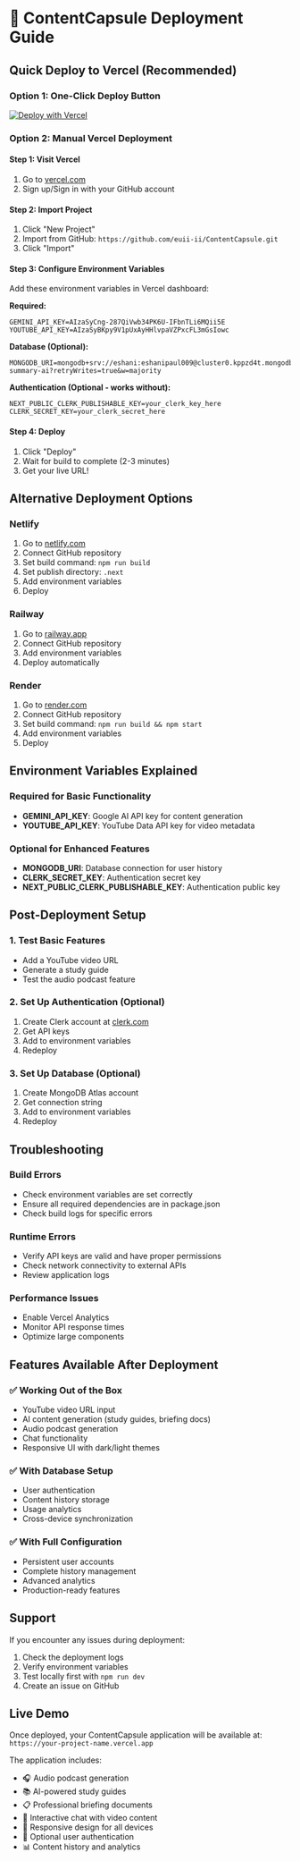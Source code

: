 # 🚀 ContentCapsule Deployment Guide

## Quick Deploy to Vercel (Recommended)

### Option 1: One-Click Deploy Button
[![Deploy with Vercel](https://vercel.com/button)](https://vercel.com/new/clone?repository-url=https://github.com/euii-ii/ContentCapsule.git)

### Option 2: Manual Vercel Deployment

#### Step 1: Visit Vercel
1. Go to [vercel.com](https://vercel.com)
2. Sign up/Sign in with your GitHub account

#### Step 2: Import Project
1. Click "New Project"
2. Import from GitHub: `https://github.com/euii-ii/ContentCapsule.git`
3. Click "Import"

#### Step 3: Configure Environment Variables
Add these environment variables in Vercel dashboard:

**Required:**
```
GEMINI_API_KEY=AIzaSyCng-287QiVwb34PK6U-IFbnTLi6MQii5E
YOUTUBE_API_KEY=AIzaSyBKpy9V1pUxAyHHlvpaVZPxcFL3mGsIowc
```

**Database (Optional):**
```
MONGODB_URI=mongodb+srv://eshani:eshanipaul009@cluster0.kppzd4t.mongodb.net/youtube-summary-ai?retryWrites=true&w=majority
```

**Authentication (Optional - works without):**
```
NEXT_PUBLIC_CLERK_PUBLISHABLE_KEY=your_clerk_key_here
CLERK_SECRET_KEY=your_clerk_secret_here
```

#### Step 4: Deploy
1. Click "Deploy"
2. Wait for build to complete (2-3 minutes)
3. Get your live URL!

## Alternative Deployment Options

### Netlify
1. Go to [netlify.com](https://netlify.com)
2. Connect GitHub repository
3. Set build command: `npm run build`
4. Set publish directory: `.next`
5. Add environment variables
6. Deploy

### Railway
1. Go to [railway.app](https://railway.app)
2. Connect GitHub repository
3. Add environment variables
4. Deploy automatically

### Render
1. Go to [render.com](https://render.com)
2. Connect GitHub repository
3. Set build command: `npm run build && npm start`
4. Add environment variables
5. Deploy

## Environment Variables Explained

### Required for Basic Functionality
- **GEMINI_API_KEY**: Google AI API key for content generation
- **YOUTUBE_API_KEY**: YouTube Data API key for video metadata

### Optional for Enhanced Features
- **MONGODB_URI**: Database connection for user history
- **CLERK_SECRET_KEY**: Authentication secret key
- **NEXT_PUBLIC_CLERK_PUBLISHABLE_KEY**: Authentication public key

## Post-Deployment Setup

### 1. Test Basic Features
- Add a YouTube video URL
- Generate a study guide
- Test the audio podcast feature

### 2. Set Up Authentication (Optional)
1. Create Clerk account at [clerk.com](https://clerk.com)
2. Get API keys
3. Add to environment variables
4. Redeploy

### 3. Set Up Database (Optional)
1. Create MongoDB Atlas account
2. Get connection string
3. Add to environment variables
4. Redeploy

## Troubleshooting

### Build Errors
- Check environment variables are set correctly
- Ensure all required dependencies are in package.json
- Check build logs for specific errors

### Runtime Errors
- Verify API keys are valid and have proper permissions
- Check network connectivity to external APIs
- Review application logs

### Performance Issues
- Enable Vercel Analytics
- Monitor API response times
- Optimize large components

## Features Available After Deployment

### ✅ Working Out of the Box
- YouTube video URL input
- AI content generation (study guides, briefing docs)
- Audio podcast generation
- Chat functionality
- Responsive UI with dark/light themes

### ✅ With Database Setup
- User authentication
- Content history storage
- Usage analytics
- Cross-device synchronization

### ✅ With Full Configuration
- Persistent user accounts
- Complete history management
- Advanced analytics
- Production-ready features

## Support

If you encounter any issues during deployment:
1. Check the deployment logs
2. Verify environment variables
3. Test locally first with `npm run dev`
4. Create an issue on GitHub

## Live Demo

Once deployed, your ContentCapsule application will be available at:
`https://your-project-name.vercel.app`

The application includes:
- 🎧 Audio podcast generation
- 📚 AI-powered study guides
- 📋 Professional briefing documents
- 💬 Interactive chat with video content
- 📱 Responsive design for all devices
- 🔐 Optional user authentication
- 📊 Content history and analytics
